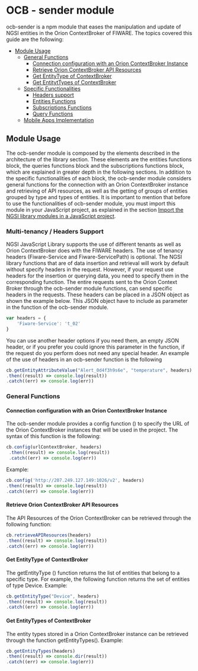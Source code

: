 # OCB - sender module
ocb-sender is a npm module that eases the manipulation and update of NGSI entities in the Orion ContextBroker of FIWARE. The topics covered this guide are the following:
* [Module Usage](#module-usage)
	* [General Functions](#general-functions)
		* [Connection configuration with an Orion ContextBroker Instance](#connection-configuration-with-an-orion-contextbroker-instance)
		* [Retrieve Orion ContextBroker API Resources](#retrieve-orion-contextbroker-api-resources)
		* [Get EntityType of ContextBroker](#get-entitytype-of-contextbroker)
		* [Get EntitytTypes of ContextBroker](#get-entitytypes-of-contextbroker)
	* [Specific Functionalities](#specific-functionalities)
		* [Headers support](#headers-support)
		* [Entities Functions](docs/EntitiesFunctions.md)
    	* [Subscriptions Functions](docs/SubscriptionsFunctions.md)
    	* [Query Functions](docs/QueryFunctions.md)
	* [Mobile Apps Implementation](docs/UsageInMobileApps.md)

## Module Usage
The ocb-sender module is composed by the elements described in the architecture of the library section. These elements are the entities functions block, the queries functions block and the subscriptions functions block, which are explained in greater depth in the following sections. In addition to the specific functionalities of each block, the ocb-sender module considers general functions for the connection with an Orion ContextBroker instance and retrieving of API resources, as well as the getting of groups of entities grouped by type and types of entities.
It is important to mention that before to use the functionalities of ocb-sender module, you must import this module in your JavaScript project, as explained in the section [Import the NGSI library modules in a JavaScript project](./../usersManual.md).

### Multi-tenancy / Headers Support
NGSI JavaScript Library supports the use of different tenants as well as Orion ContextBroker does with the FIWARE headers. The use of tenancy headers (Fiware-Service and Fiware-ServicePath) is optional. The NGSI library functions that are of data insertion and retrieval will work by default without specify headers in the request. However, if your request use headers for the insertion or querying data, you need to specify them in the corresponding function.
The entire requests sent to the Orion Context Broker through the ocb-sender module functions, can send specific headers in the requests. These headers can be placed in a JSON object as shown the example below. This JSON object have to include as parameter in the function of the ocb-sender module. 
```js
var headers = {
    'Fiware-Service': 't_02'
}
```
You can use another header options if you need them, an empty JSON header, or if you prefer you could ignore this parameter in the function, if the request do you perform does not need any special header.
An example of the use of headers in an ocb-sender function is the following
```js
cb.getEntityAttributeValue("Alert_0d4f3h9s6e", "temperature", headers)
.then((result) => console.log(result))
.catch((err) => console.log(err))
```

### General Functions

#### Connection configuration with an Orion ContextBroker Instance
The ocb-sender module provides a config function () to specify the URL of the Orion ContextBroker instances that will be used in the project. The syntax of this function is the following:
```js
cb.config(urlContextBroker, headers)
 .then((result) => console.log(result))
 .catch((err) => console.log(err))
```
Example:
```js
cb.config('http://207.249.127.149:1026/v2', headers)
.then((result) => console.log(result))
.catch((err) => console.log(err))
```
#### Retrieve Orion ContextBroker API Resources
The API Resources of the Orion ContextBroker can be retrieved through the following function:
```js
cb.retrieveAPIResources(headers)
.then((result) => console.log(result))
.catch((err) => console.log(err))
```
#### Get EntityType of ContextBroker
The getEntityType () function returns the list of entities that belong to a specific type. For example, the following function returns the set of entities of type Device.
Example:
```js
cb.getEntityType("Device", headers)
.then((result) => console.log(result))
.catch((err) => console.log(err))
```
#### Get EntityTypes of ContextBroker
The entity types stored in a Orion ContextBroker instance can be retrieved through the function getEntityTypes().
Example:
```js
cb.getEntityTypes(headers)
.then((result) => console.dir(result))
.catch((err) => console.log(err))
```



